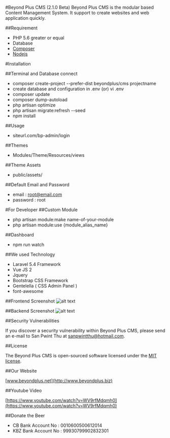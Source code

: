 #Beyond Plus CMS (2.1.0 Beta)
Beyond Plus CMS is the modular based Content Management System. It support to create websites and web application quickly. 

##Requirement

* PHP 5.6 greater or equal
* Database
* [Composer](https://getcomposer.org)
* [Nodejs](https://nodejs.org)

#Installation

##Terminal and Database connect

* composer create-project --prefer-dist beyondplus/cms projectname
* create database and configuration in .env (or) vi .env
* composer update
* composer dump-autoload
* php artisan optimize
* php artisan migrate:refresh --seed
* npm install

##Usage
* siteurl.com/bp-admin/login

##Themes
* Modules/Theme/Resources/views

##Theme Assets
* public/assets/

##Default Email and Password
* email 	: root@email.com
* password	: root

#For Developer
##Custom Module
* php artisan module:make name-of-your-module
* php artisan module:use {module_alias_name} 

##Dashboard
* npm run watch

##We used Technology
* Laravel 5.4 Framework
* Vue JS 2
* Jquery
* Bootstrap CSS Framework
* Gentelella ( CSS Admin Panel )
* font-awesome

##Frontend Screenshot
![alt text](https://github.com/BeyondPlusTrainingCentre/cms/raw/master/frontend.png "Front Screenshot")

##Backend Screenshot
![alt text](https://github.com/BeyondPlusTrainingCentre/cms/raw/master/backend.png "Backend Screenshot")

##Security Vulnerabilities

If you discover a security vulnerability within Beyond Plus CMS, please send an e-mail to San Pwint Thu at sanpwintthu@hotmail.com.

##License

The Beyond Plus CMS is open-sourced software licensed under the [MIT license](http://opensource.org/licenses/MIT).

##Our Website

[www.beyondplus.net](http://www.beyondplus.biz)

##Youtube Video

[https://www.youtube.com/watch?v=WV9rfMdqmh0](https://www.youtube.com/watch?v=WV9rfMdqmh0)

##Donate the Beer

* CB Bank Account No  : 0010600500612014
* KBZ Bank Account No : 99930799902832301

